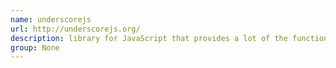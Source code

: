 ```yaml
---
name: underscorejs
url: http://underscorejs.org/
description: library for JavaScript that provides a lot of the functional programming support that you would expect in Prototype.js (or Ruby), but without extending any of the built-in JavaScript objects. URL : http://underscorejs.org/ Groups : None
group: None
---
```

